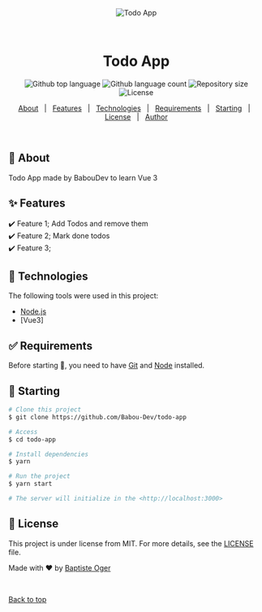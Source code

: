 <div align="center" id="top"> 
  <img src="./.github/app.gif" alt="Todo App" />

  &#xa0;

  <!-- <a href="https://todoapp.netlify.app">Demo</a> -->
</div>

<h1 align="center">Todo App</h1>

<p align="center">
  <img alt="Github top language" src="https://img.shields.io/github/languages/top/Babou-Dev/todo-app?color=56BEB8">

  <img alt="Github language count" src="https://img.shields.io/github/languages/count/Babou-Dev/todo-app?color=56BEB8">

  <img alt="Repository size" src="https://img.shields.io/github/repo-size/Babou-Dev/todo-app?color=56BEB8">

  <img alt="License" src="https://img.shields.io/github/license/Babou-Dev/todo-app?color=56BEB8">

  <!-- <img alt="Github issues" src="https://img.shields.io/github/issues/Babou-Dev/todo-app?color=56BEB8" /> -->

  <!-- <img alt="Github forks" src="https://img.shields.io/github/forks/Babou-Dev/todo-app?color=56BEB8" /> -->

  <!-- <img alt="Github stars" src="https://img.shields.io/github/stars/Babou-Dev/todo-app?color=56BEB8" /> -->
</p>

<!-- Status -->

<!-- <h4 align="center"> 
	🚧  Todo App 🚀 Under construction...  🚧
</h4> 

<hr> -->

<p align="center">
  <a href="#dart-about">About</a> &#xa0; | &#xa0; 
  <a href="#sparkles-features">Features</a> &#xa0; | &#xa0;
  <a href="#rocket-technologies">Technologies</a> &#xa0; | &#xa0;
  <a href="#white_check_mark-requirements">Requirements</a> &#xa0; | &#xa0;
  <a href="#checkered_flag-starting">Starting</a> &#xa0; | &#xa0;
  <a href="#memo-license">License</a> &#xa0; | &#xa0;
  <a href="https://github.com/Babou-Dev" target="_blank">Author</a>
</p>

<br>

## :dart: About ##

Todo App made by BabouDev to learn Vue 3

## :sparkles: Features ##

:heavy_check_mark: Feature 1; Add Todos and remove them\
:heavy_check_mark: Feature 2; Mark done todos\
:heavy_check_mark: Feature 3;

## :rocket: Technologies ##

The following tools were used in this project:


- [Node.js](https://nodejs.org/en/)
- [Vue3]

## :white_check_mark: Requirements ##

Before starting :checkered_flag:, you need to have [Git](https://git-scm.com) and [Node](https://nodejs.org/en/) installed.

## :checkered_flag: Starting ##

```bash
# Clone this project
$ git clone https://github.com/Babou-Dev/todo-app

# Access
$ cd todo-app

# Install dependencies
$ yarn

# Run the project
$ yarn start

# The server will initialize in the <http://localhost:3000>
```

## :memo: License ##

This project is under license from MIT. For more details, see the [LICENSE](LICENSE.md) file.


Made with :heart: by <a href="https://github.com/Babou-Dev" target="_blank">Baptiste Oger</a>

&#xa0;

<a href="#top">Back to top</a>
